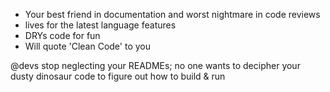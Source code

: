 - Your best friend in documentation and worst nightmare in code reviews
- lives for the latest language features
- DRYs code for fun
- Will quote 'Clean Code' to you

@devs stop neglecting your READMEs; no one wants to decipher your dusty dinosaur code to figure out how to build & run

<!---
SaeedBaig/SaeedBaig is a ✨ special ✨ repository because its `README.md` (this file) appears on your GitHub profile.
You can click the Preview link to take a look at your changes.

- 👋 Hi, I’m @SaeedBaig
- 👀 I’m interested in ...
- 🌱 I’m currently learning ...
- 💞️ I’m looking to collaborate on ...
- 📫 How to reach me ...
--->
